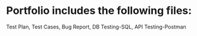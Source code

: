 # Portfolio includes the following files:
Test Plan, Test Cases, Bug Report, DB Testing-SQL, API Testing-Postman
